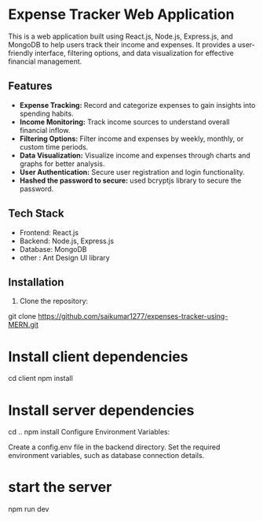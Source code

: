 # Expense Tracker Web Application

This is a web application built using React.js, Node.js, Express.js, and MongoDB to help users track their income and expenses. It provides a user-friendly interface, filtering options, and data visualization for effective financial management.

## Features

- **Expense Tracking:** Record and categorize expenses to gain insights into spending habits.
- **Income Monitoring:** Track income sources to understand overall financial inflow.
- **Filtering Options:** Filter income and expenses by weekly, monthly, or custom time periods.
- **Data Visualization:** Visualize income and expenses through charts and graphs for better analysis.
- **User Authentication:** Secure user registration and login functionality.
- **Hashed the password to secure:** used bcryptjs library to secure the password. 

## Tech Stack

- Frontend: React.js
- Backend: Node.js, Express.js
- Database: MongoDB
- other : Ant Design UI library

## Installation

1. Clone the repository:

git clone https://github.com/saikumar1277/expenses-tracker-using-MERN.git
# Install client dependencies
cd client
npm install

# Install server dependencies
cd ..
npm install
Configure Environment Variables:

Create a config.env file in the backend directory.
Set the required environment variables, such as database connection details. 

# start the server
npm run dev

